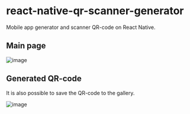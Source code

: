 # react-native-qr-scanner-generator

Mobile app generator and scanner QR-code on React Native.

## Main page

![image](https://user-images.githubusercontent.com/99917629/229606406-5d07f243-85ee-4f28-a17b-19f17b254183.png)

## Generated QR-code

It is also possible to save the QR-code to the gallery.

![image](https://user-images.githubusercontent.com/99917629/229606576-e9704b6b-0b64-4602-8183-249a36a63d59.png)
